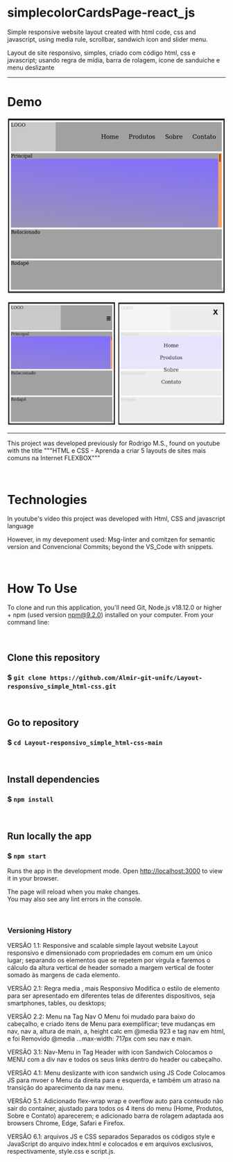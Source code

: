 # simplecolorCardsPage-react_js

Simple responsive website layout created with html code, css and javascript, using media rule, scrollbar, sandwich icon and slider menu.

Layout de site responsivo, simples, criado com código html, css e javascript; usando regra de mídia, barra de rolagem, ícone de sanduíche e menu deslizante

---------------------------------------------------------------------------------------------------------


# Demo

![layout-site-responsive-923px](https://github.com/Almir-git-unifc/Layout-responsivo_simple_html-css/blob/devAbs/z-app-1-923px.png)

![layout-site-responsive-717px](https://github.com/Almir-git-unifc/Layout-responsivo_simple_html-css/blob/devAbs/z-app-2-717px-showMenuz.png)


--------------------------------------------------------------------------------------

This project was developed previously for Rodrigo M.S., found on youtube with the title """HTML e CSS - Aprenda a criar 5 layouts de sites mais comuns na Internet FLEXBOX"""


&nbsp;
# Technologies
In youtube's video this project was developed with Html, CSS and javascript language

However, in my devepoment used:
Msg-linter and comitzen for semantic version and Convencional Commits;  beyond the VS_Code with snippets. 

 
 
&nbsp;
# How To Use

To clone and run this application, you'll need Git, Node.js v18.12.0 or higher + npm (used version npm@9.2.0) installed on your computer. 
From your command line:


&nbsp;
## Clone this repository
### $ `git clone https://github.com/Almir-git-unifc/Layout-responsivo_simple_html-css.git`


&nbsp;
## Go to repository
### $ `cd Layout-responsivo_simple_html-css-main`


&nbsp;
## Install dependencies
### $ `npm install`


&nbsp;
## Run locally the app
### $ `npm start`

Runs the app in the development mode.
Open [http://localhost:3000](http://localhost:3000) to view it in your browser.

The page will reload when you make changes.\
You may also see any lint errors in the console.


&nbsp;

### Versioning History

VERSÃO 1.1: Responsive and scalable simple layout website
Layout responsivo e dimensionado com propriedades em comum em um único lugar; separando os elementos que se repetem por vírgula e faremos o cálculo da altura vertical de header somado a margem vertical de footer somado às margens de cada elemento.

VERSÃO 2.1: Regra media , mais Responsivo
Modifica o estilo de elemento para ser apresentado em diferentes telas de diferentes dispositivos, seja smartphones, tables, ou desktops;

VERSÃO 2.2: Menu na Tag Nav 
O Menu foi mudado para baixo do cabeçalho, e criado itens de Menu para exemplificar; teve mudanças em nav, nav a, altura de main, a, height calc em @media 923 e tag nav em html, e foi Removido @media …max-width: 717px com seu nav e main.

VERSÃO 3.1:  Nav-Menu in Tag Header with icon Sandwich
Colocamos o MENU com a div nav e todos os seus links dentro do header ou cabeçalho.

VERSÃO 4.1: Menu deslizante with icon sandwich using JS Code
Colocamos JS para mvoer o Menu da direita para e esquerda, e também um atraso na transição do aparecimento da nav menu.

VERSÃO 5.1: 
Adicionado flex-wrap wrap e overflow auto para conteudo não sair do container, ajustado para todos os 4 itens do menu (Home, Produtos, Sobre e Contato) aparecerem; e adicionado barra de rolagem adaptada aos browsers Chrome, Edge, Safari e Firefox.

VERSÃO 6.1:  arquivos JS e CSS separados
Separados os códigos style e JavaScript do arquivo index.html e colocados e em arquivos exclusivos, respectivamente, style.css e script.js.
